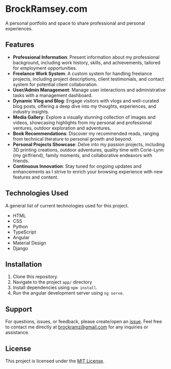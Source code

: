 # BrockRamsey.com

A personal portfolio and space to share professional and personal experiences.

## Features

- **Professional Information**: Present information about my professional background, including work history, skills, and achievements, tailored for employment opportunities.
- **Freelance Work System**: A custom system for handling freelance projects, including project descriptions, client testimonials, and contact system for potential client collaboration.
- **User/Admin Management**: Manage user interactions and administrative tasks with a management dashboard.
- **Dynamic Vlog and Blog**: Engage visitors with vlogs and well-curated blog posts, offering a deep dive into my thoughts, experiences, and industry insights.
- **Media Gallery**: Explore a visually stunning collection of images and videos, showcasing highlights from my personal and professional ventures, outdoor exploration and adventures.
- **Book Recommendations**: Discover my recommended reads, ranging from technical literature to personal growth and beyond.
- **Personal Projects Showcase**: Delve into my passion projects, including 3D printing creations, outdoor adventures, quality time with Corie-Lynn (my girlfriend), family moments, and collaborative endeavors with friends.
- **Continuous Innovation**: Stay tuned for ongoing updates and enhancements as I strive to enrich your browsing experience with new features and content.

## Technologies Used

A general list of current technologies used for this project.

- HTML
- CSS
- Python
- TypeScript
- Angular
- Material Design
- Django

## Installation

1. Clone this repository.
2. Navigate to the project `app/` directory
3. Install dependencies using `npm install`.
4. Run the angular development server using `ng serve`.

## Support

For questions, issues, or feedback, please create/open an [issue](https://github.com/bramz/brockramsey.com/issues).
Feel free to contact me directly at [brockramz@gmail.com](brockramz@gmail.com) for any inquiries or assistance.

## License

This project is licensed under the [MIT License](LICENSE).
